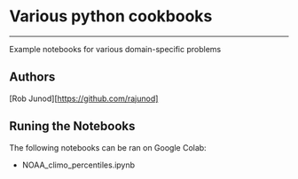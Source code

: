 # Various python cookbooks
___

Example notebooks for various domain-specific problems

## Authors
[Rob Junod][https://github.com/rajunod]

## Runing the Notebooks

The following notebooks can be ran on Google Colab:

- NOAA_climo_percentiles.ipynb 
